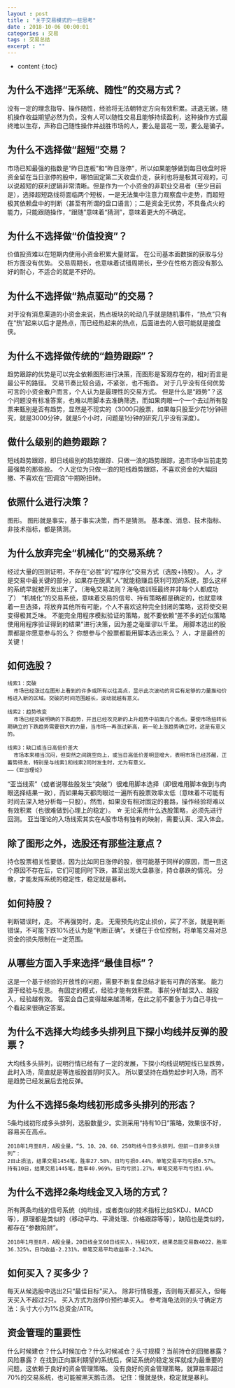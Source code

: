 ```yaml
---
layout : post
title : "关于交易模式的一些思考"
date : 2018-10-06 00:00:01
categories : 交易
tags : 交易总结
excerpt : ""
---
```


* content
{:toc}


## 为什么不选择“无系统、随性”的交易方式？
没有一定的理念指导、操作随性，经验将无法朝特定方向有效积累。进退无据，随机操作收益期望必然为负。没有人可以随性交易且能够持续盈利，这种操作方式最终难以生存，声称自己随性操作并战胜市场的人，要么是昙花一现，要么是骗子。

## 为什么不选择做“超短”交易？
市场已知最强的指数是“昨日连板”和“昨日涨停”，所以如果能够做到每日收盘时将资金留在当日涨停的股中，哪怕固定第二天收盘价走，获利也将是极其可观的，可以说超短的获利逻辑非常清晰。但是作为一个小资金的非职业交易者（至少目前是），选择超短路线将面临两个短板，一是无法集中注意力观察盘中走势，而超短极其依赖盘中的判断（甚至有所谓的盘口语言）；二是资金无优势，不具备点火的能力，只能跟随操作，“跟随”意味着“猜测”，意味着更大的不确定。

## 为什么不选择做“价值投资”？
价值投资难以在短期内使用小资金积累大量财富。
在公司基本面数据的获取与分析方面没有优势。
交易周期长，也意味着试错周期长，至少在性格方面没有那么好的耐心，不适合的就是不好的。

## 为什么不选择做“热点驱动”的交易？
对于没有消息渠道的小资金来说，热点板块的轮动几乎就是随机事件，“热点”只有在“热”起来以后才是热点，而已经热起来的热点，后面进去的人很可能就是接盘侠。

## 为什么不选择做传统的“趋势跟踪”？
趋势跟踪的优势是可以完全依赖图形进行决策，而图形是客观存在的，相对而言是最公平的路径。
交易节奏比较合适，不紧张，也不拖沓。
对于几乎没有任何优势可言的小资金散户而言，个人认为是最理性的交易方式。
但是什么是“趋势”？这个问题没有标准答案，也难以用脚本去准确筛选，而如果肉眼一个一个去过所有股票来甄别是否有趋势，显然是不现实的（3000只股票，如果每只股至少花1分钟研究，就是3000分钟，就是5个小时，问题是1分钟的研究几乎没有深度）。

## 做什么级别的趋势跟踪？
短线趋势跟踪，即日线级别的趋势跟踪、只做一浪的趋势跟踪，追市场中当前走势最强势的那些股。
个人定位为只做一浪的短线趋势跟踪，不喜欢资金的大幅回撤、不喜欢在“回调浪”中期盼扭转。

## 依照什么进行决策？
图形。
图形就是事实，基于事实决策，而不是猜测。
基本面、消息、技术指标、非技术指标，都是猜测。

## 为什么放弃完全“机械化”的交易系统？
经过大量的回测证明，不存在“必胜”的“程序化”交易方式（选股+持股）。
人，才是交易中最关键的部分，如果存在脱离“人”就能稳赚且获利可观的系统，那么这样的系统早就被开发出来了。（海龟交易法则？海龟培训班最终并非每个人都成功了）
“机械化”的交易系统，意味着交易的信号、持有策略都是确定的，也就意味着一旦选择，将放弃其他所有可能，个人不喜欢这种完全封闭的策略，这将使交易变得极其乏味。
不能完全用程序模拟验证的策略，就不要依赖“差不多的近似策略使用用程序验证得到的结果”进行决策，因为差之毫厘谬以千里。
用脚本选出的股票都是你愿意参与的么？
你想参与个股票都能用脚本选出来么？
人，才是最终的关键！

## 如何选股？
```
线索1：突破
  市场已经涨过在图形上看到的许多或所有以往高点，显示此次波动的背后有足够的力量推动价格进入新的区域。突破的时间范围越长，波动就越有意义。

线索2：趋势改变
  市场已经突破明确的下跌趋势，并且已经攻克新的上升趋势中前面几个高点。要使市场扭转长期确立的下跌趋势需要很大的力量，当市场一再涨过新高，新一轮上涨趋势确立时，这是有意义的。

线索3：缺口或当日高低价差大
  市场本来相当沉闷，但突然之间跳空向上，或当日高低价差明显增大，表明市场已经苏醒，正蓄势待发，特别是与线索1和线索2同时发生时，尤为有意义。
——《亚当理论》
```
“亚当线索”（或者说哪些股发生“突破”）很难用脚本选择（即很难用脚本做到与肉眼选择结果一致），而如果每天都肉眼过一遍所有股票效率太低（意味着不可能有时间去深入地分析每一只股）。然而，如果没有相对固定的套路，操作经验将难以有效积累（也很难做到心理上的稳定）。
☆ 无论采用什么选股策略，必须先进行回测。
亚当理论的入场线索其实在A股市场有独有的映射，需要认真、深入体会。

## 除了图形之外，选股还有那些注意点？
持仓股票相关性要低，因为比如同日涨停的股，很可能基于同样的原因，而一旦这个原因不存在后，它们可能同时下跌，甚至出现大盘暴涨，持仓暴跌的情况。
分散，才能发挥系统的稳定性，稳定就是暴利。

## 如何持股？
判断错误时，走。
不再强势时，走。
无需预先约定止损价，买了不涨，就是判断错误，不可能下跌10%还认为是“判断正确”。关键在于仓位控制，将单笔交易对总资金的损失限制在一定范围。

## 从哪些方面入手来选择“最佳目标”？
这是一个基于经验的开放性的问题，需要不断复盘总结才能有可靠的答案。
能力源于经验与反思。
有固定的模式，经验才能有效积累。
事前分析越深入、越投入，经验越有效。
答案会自己变得越来越清晰，在此之前不要急于为自己寻找一个看起来很确定答案。

## 为什么不选择大均线多头排列且下探小均线并反弹的股票？
大均线多头排列，说明行情已经有了一定的发展，下探小均线说明短线已呈跌势，此时入场，简直就是等连板股首阴时买入。
所以要坚持在趋势起步时入场，而不是趋势已经发展后去抢反弹。

## 为什么不选择5条均线初形成多头排列的形态？
5条均线初形成多头排列，选股数量少。实测采用“持有10日”策略，效果很不好，容易买在高点。
```
2018年1月至8月，A股全量，“5、10、20、60、250均线今日多头排列，但前一日非多头排列”：
2日止损法，结果交易1454笔，胜率27.58%，日均亏损0.44%，单笔交易平均亏损0.57%。
持有10日，结果交易1445笔，胜率40.969%，日均亏损1.27%，单笔交易平均亏损1.6%。
```

## 为什么不选择2条均线金叉入场的方式？
所有两条均线的信号系统（纯均线，或者类似的技术指标比如SKDJ、MACD等），原理都是类似的（移动平均、平滑处理、价格跟踪等等），缺陷也是类似的，都存在“参数陷阱”。
```
2018年1月至8月，A股全量，20日线金叉60日线买入，持股10天，结果总能交易数4022，胜率36.325%，日均收益-2.231%，单笔交易平均收益率-2.342%。
```

## 如何买入？买多少？
每天从候选股中选出2只“最佳目标”买入。
除非行情极差，否则每天都买入，但每天买入不超过2只。
买入方式为涨停价预约单买入。
参考海龟法则的头寸确定方法：头寸大小为1%总资金/ATR。

## 资金管理的重要性
什么时候建仓？什么时候加仓？什么时候减仓？头寸规模？当前持仓的回撤暴露？风险暴露？
在找到正向赢利期望的系统后，保证系统的稳定发挥就成为最重要的问题，这依赖于良好的资金管理策略。
没有良好的资金管理策略，就算胜率超过70%的交易系统，也可能被黑天鹅击溃。
记住：慢就是快，稳定就是暴利。








